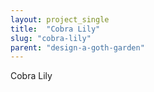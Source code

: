 ```yaml
---
layout: project_single
title:  "Cobra Lily"
slug: "cobra-lily"
parent: "design-a-goth-garden"
---
```

Cobra Lily